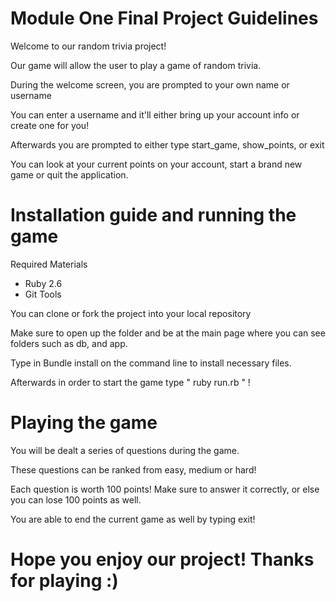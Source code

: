 # Module One Final Project Guidelines

Welcome to our random trivia project!

Our game will allow the user to play a game of random trivia.

During the welcome screen, you are prompted to your own name or username

You can enter a username and it'll either bring up your account info or create one for you!

Afterwards you are prompted to either type start_game, show_points, or exit

You can look at your current points on your account, start a brand new game or quit the application.

# Installation guide and running the game
Required Materials
* Ruby 2.6
* Git Tools


You can clone or fork the project into your local repository

Make sure to open up the folder and be at the main page where you can see folders such as db, and app.

Type in Bundle install on the command line to install necessary files.

Afterwards in order to start the game type " ruby run.rb " !


# Playing the game

You will be dealt a series of questions during the game.

These questions can be ranked from easy, medium or hard!

Each question is worth 100 points! Make sure to answer it correctly, or else you can lose 100 points as well.

You are able to end the current game as well by typing exit!

# Hope you enjoy our project! Thanks for playing :)
